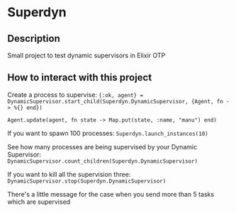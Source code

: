 # Superdyn

## Description
Small project to test dynamic supervisors in Elixir OTP

## How to interact with this project

Create a process to supervise:
`{:ok, agent} = DynamicSupervisor.start_child(Superdyn.DynamicSupervisor, {Agent, fn -> %{} end})`

`Agent.update(agent, fn state -> Map.put(state, :name, "manu") end)`

If you want to spawn 100 processes:
`Superdyn.launch_instances(10)`

See how many processes are being supervised by your Dynamic Supervisor:
`DynamicSupervisor.count_children(Superdyn.DynamicSupervisor)`

If you want to kill all the supervision three:
`DynamicSupervisor.stop(Superdyn.DynamicSupervisor)`

There's a little message for the case when you send more than 5 tasks which are supervised




